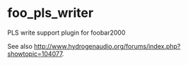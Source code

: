 foo_pls_writer
==============

PLS write support plugin for foobar2000

See also <http://www.hydrogenaudio.org/forums/index.php?showtopic=104077>.
